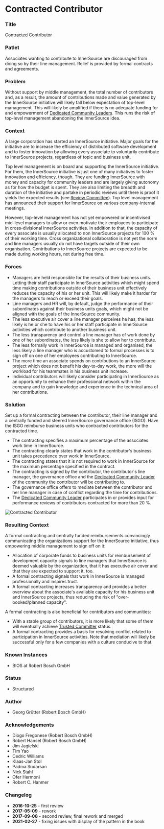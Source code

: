 # Contracted Contributor

### Title

Contracted Contributor

### Patlet

Associates wanting to contribute to InnerSource are discouraged from doing so by their line management. Relief is provided by formal contracts and agreements.

### Problem

Without support by middle management, the total number of contributors and, as a result, the amount of contributions made and value generated by the InnerSource initiative will likely fall below expectation of top-level management. This will likely be amplified if there is no adequate funding for and empowerment of [Dedicated Community Leaders](../../../patterns/2-structured/dedicated-community-leader.md). This runs the risk of top-level management abandoning the InnerSource idea.

### Context

A large corporation has started an InnerSource initiative. Major goals for the initiative are to increase the efficiency of distributed software development and to foster innovation by allowing every associate to voluntarily contribute to InnerSource projects, regardless of topic and business unit.

Top level management is on board and supporting the InnerSource initiative. For them, the InnerSource initiative is just one of many initiatives to foster innovation and efficiency, though. They are funding InnerSource with money and capacity for community leaders and are largely giving autonomy as for how the budget is spent. They are also limiting the breadth and duration of the initiative and partake in periodic reviews until there is proof it yields the expected results (see [Review Committee](../../../patterns/2-structured/review-committee.md)). Top level management has announced their support for InnerSource on various company-internal meetings.

However, top-level management has not yet empowered or incentivised mid-level managers to allow or even motivate their employees to participate in cross-divisional InnerSource activities. In addition to that, the capacity of every associate is usually allocated to non InnerSource projects for 100 % of their working time. Cross organizational collaboration is not yet the norm and line managers usually do not have targets outside of their own organisation. Contributions to InnerSource projects are expected to be made during working hours, not during free time.

### Forces

* Managers are held responsible for the results of their business units. Letting their staff participate in InnerSource activities which might spend time making contributions outside of their business unit effectively reduces the capacity of his or her unit. This will likely make it harder for the managers to reach or exceed their goals.
* Line managers and HR will, by default, judge the performance of their subordinates against their business units goals, which might not be aligned with the goals of the InnerSource community.
* The less executive air cover a line manager perceives he has, the less likely is he or she to have his or her staff participate in InnerSource activities which contribute to another business unit.
* The less transparency and control a line manager has of work done by one of her subordinates, the less likely is she to allow her to contribute.
* The less formally work in InnerSource is managed and organised, the less likely a line manager who is accustomed to formal processes is to sign off on one of her employees contributing to InnerSource.
* The more time an associate spends on contributions to an InnerSource project which does not benefit his day-to-day work, the more will the workload for his teammates in his business unit increase.
* Individual contributors will likely consider participating in InnerSource as an opportunity to enhance their professional network within the company and to gain knowledge and experience in the technical area of her contributions.

### Solution

Set up a formal contracting between the contributor, their line manager and a centrally funded and steered InnerSource governance office (ISGO). Have the ISGO reimburse business units who contracted contributors for the contracted time.

* The contracting specifies a maximum percentage of the associates work time in InnerSource.
* The contracting clearly states that work in the contributor's business unit takes precedence over work in InnerSource.
* The contracting states that it is not required to work in InnerSource for the maximum percentage specified in the contract.
* The contracting is signed by the contributor, the contributor's line manager, the governance office and the [Dedicated Community Leader](../../../patterns/2-structured/dedicated-community-leader.md) of the community the contributor will be contributing to.
* The governance office offers to mediate between the contributor and her line manager in case of conflict regarding the time for contributions.
* The [Dedicated Community Leader](../../../patterns/2-structured/dedicated-community-leader.md) participates in or provides input for performance reviews of contributors contracted for more than 20 %.

![Contracted Contributor](../../../assets/img/contracted-contributor.png)

### Resulting Context

A formal contracting and centrally funded reimbursements convincingly communicating the organizations support for the InnerSource initiative, thus empowering middle management to sign off on it:

* Allocation of corporate funds to business units for reimbursement of development capacity signals to line managers that InnerSource is deemed valuable by the organization, that it has executive air cover and that they are expected to support it, too.
* A formal contracting signals that work in InnerSource is managed professionally and inspires trust.
* A formal contracting increases transparency and provides a better overview about the associate's available capacity for his business unit and InnerSource projects, thus reducing the risk of "over-booked/planned capacity".

A formal contracting is also beneficial for contributors and communities:

* With a stable group of contributors, it is more likely that some of them will eventually achieve [Trusted Committer](../../../patterns/2-structured/trusted-committer.md) status.
* A formal contracting provides a basis for resolving conflict related to participation in InnerSource activities. Note that mediation will likely be successful only for a few companies with a culture conducive to that.

### Known Instances

* BIOS at Robert Bosch GmbH

### Status

* Structured

### Author

* Georg Grütter (Robert Bosch GmbH)

### Acknowledgements

* Diogo Fregonese (Robert Bosch GmbH)
* Robert Hansel (Robert Bosch GmbH)
* Jim Jagielski
* Tim Yao
* Cedric Williams
* Klaas-Jan Stol
* Padma Sudarsan
* Nick Stahl
* Ofer Hermoni
* Robert C. Hanmer

### Changelog

* **2016-10-25** - first review
* **2017-05-09** - rework
* **2017-09-08** - second review, final rework and merged
* **2021-02-27** - fixing issues with display of the pattern in the book
